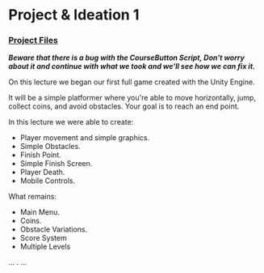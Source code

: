 # Project & Ideation 1

### [Project Files](https://drive.google.com/file/d/1usUwec9i2LnfamrIaADl2zT2GJfXyjDC/view?usp=sharing)

***Beware that there is a bug with the CourseButton Script, Don't worry about it and continue with what we took and we'll see how we can fix it.***

On this lecture we began our first full game created with the Unity Engine.

It will be a simple platformer where you're able to move horizontally, jump, collect coins, and avoid obstacles. Your goal is to reach an end point.

In this lecture we were able to create:
- Player movement and simple graphics.
- Simple Obstacles.
- Finish Point.
- Simple Finish Screen.
- Player Death.
- Mobile Controls.

What remains:
- Main Menu.
- Coins.
- Obstacle Variations.
- Score System
- Multiple Levels

... . ...

